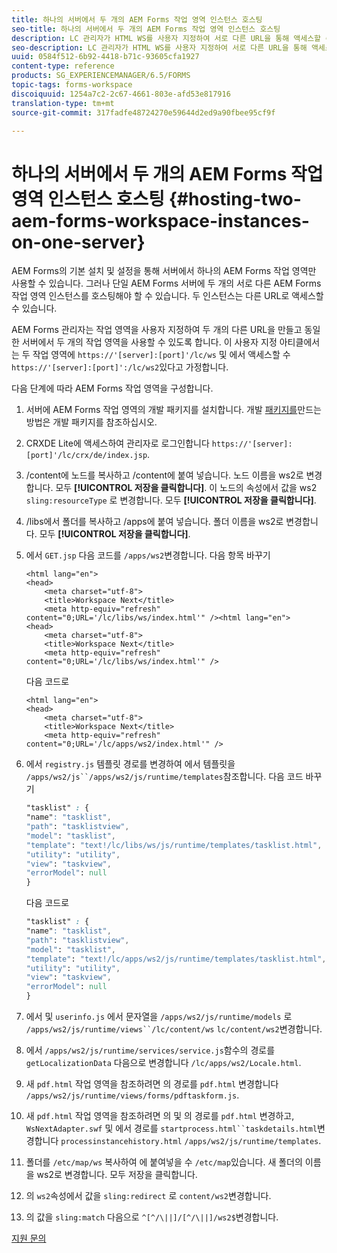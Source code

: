 ```yaml
---
title: 하나의 서버에서 두 개의 AEM Forms 작업 영역 인스턴스 호스팅
seo-title: 하나의 서버에서 두 개의 AEM Forms 작업 영역 인스턴스 호스팅
description: LC 관리자가 HTML WS를 사용자 지정하여 서로 다른 URL을 통해 액세스할 수 있는 단일 서버에 두 개의 인스턴스를 호스팅할 수 있는 방법입니다.
seo-description: LC 관리자가 HTML WS를 사용자 지정하여 서로 다른 URL을 통해 액세스할 수 있는 단일 서버에 두 개의 인스턴스를 호스팅할 수 있는 방법입니다.
uuid: 0584f512-6b92-4418-b71c-93605cfa1927
content-type: reference
products: SG_EXPERIENCEMANAGER/6.5/FORMS
topic-tags: forms-workspace
discoiquuid: 1254a7c2-2c67-4661-803e-afd53e817916
translation-type: tm+mt
source-git-commit: 317fadfe48724270e59644d2ed9a90fbee95cf9f

---
```



# 하나의 서버에서 두 개의 AEM Forms 작업 영역 인스턴스 호스팅 {#hosting-two-aem-forms-workspace-instances-on-one-server}

AEM Forms의 기본 설치 및 설정을 통해 서버에서 하나의 AEM Forms 작업 영역만 사용할 수 있습니다. 그러나 단일 AEM Forms 서버에 두 개의 서로 다른 AEM Forms 작업 영역 인스턴스를 호스팅해야 할 수 있습니다. 두 인스턴스는 다른 URL로 액세스할 수 있습니다.

AEM Forms 관리자는 작업 영역을 사용자 지정하여 두 개의 다른 URL을 만들고 동일한 서버에서 두 개의 작업 영역을 사용할 수 있도록 합니다. 이 사용자 지정 아티클에서는 두 작업 영역에 `https://'[server]:[port]'/lc/ws` 및 에서 액세스할 수 `https://'[server]:[port]':/lc/ws2`있다고 가정합니다.

다음 단계에 따라 AEM Forms 작업 영역을 구성합니다.

1. 서버에 AEM Forms 작업 영역의 개발 패키지를 설치합니다. 개발 [패키지를](/help/forms/using/introduction-customizing-html-workspace.md#p-crx-package-p)만드는 방법은 개발 패키지를 참조하십시오.
1. CRXDE Lite에 액세스하여 관리자로 로그인합니다 `https://'[server]:[port]'/lc/crx/de/index.jsp`.
1. /content에 노드를 복사하고 /content에 붙여 넣습니다. 노드 이름을 ws2로 변경합니다. 모두 **[!UICONTROL 저장을 클릭합니다]**. 이 노드의 속성에서 값을 ws2 `sling:resourceType` 로 변경합니다. 모두 **[!UICONTROL 저장을 클릭합니다]**.

1. /libs에서 폴더를 복사하고 /apps에 붙여 넣습니다. 폴더 이름을 ws2로 변경합니다. 모두 **[!UICONTROL 저장을 클릭합니다]**.
1. 에서 `GET.jsp` 다음 코드를 `/apps/ws2`변경합니다. 다음 항목 바꾸기

   ```
   <html lang="en">
   <head>
       <meta charset="utf-8">
       <title>Workspace Next</title>
       <meta http-equiv="refresh" content="0;URL='/lc/libs/ws/index.html'" /><html lang="en">
   <head>
       <meta charset="utf-8">
       <title>Workspace Next</title>
       <meta http-equiv="refresh" content="0;URL='/lc/libs/ws/index.html'" />
   ```

   다음 코드로

   ```
   <html lang="en">
   <head>
       <meta charset="utf-8">
       <title>Workspace Next</title>
       <meta http-equiv="refresh" content="0;URL='/lc/apps/ws2/index.html'" />
   ```

1. 에서 `registry.js` 템플릿 경로를 변경하여 에서 템플릿을 `/apps/ws2/js``/apps/ws2/js/runtime/templates`참조합니다. 다음 코드 바꾸기

   ```css
   "tasklist" : {
   "name": "tasklist",
   "path": "tasklistview",
   "model": "tasklist",
   "template": "text!/lc/libs/ws/js/runtime/templates/tasklist.html",
   "utility": "utility",
   "view": "taskview",
   "errorModel": null
   }
   ```

   다음 코드로

   ```css
   "tasklist" : {
   "name": "tasklist",
   "path": "tasklistview",
   "model": "tasklist",
   "template": "text!/lc/apps/ws2/js/runtime/templates/tasklist.html",
   "utility": "utility",
   "view": "taskview",
   "errorModel": null
   }
   ```

1. 에서 및 `userinfo.js` 에서 문자열을 `/apps/ws2/js/runtime/models` 로 `/apps/ws2/js/runtime/views``/lc/content/ws` `lc/content/ws2`변경합니다.

1. 에서 `/apps/ws2/js/runtime/services/service.js`함수의 경로를 `getLocalizationData` 다음으로 변경합니다 `/lc/apps/ws2/Locale.html`.

1. 새 `pdf.html` 작업 영역을 참조하려면 의 경로를 `pdf.html` 변경합니다 `/apps/ws2/js/runtime/views/forms/pdftaskform.js`.

1. 새 `pdf.html` 작업 영역을 참조하려면 의 및 의 경로를 `pdf.html` 변경하고, `WsNextAdapter.swf` 및 에서 경로를 `startprocess.html``taskdetails.html`변경합니다 `processinstancehistory.html` `/apps/ws2/js/runtime/templates`.

1. 폴더를 `/etc/map/ws` 복사하여 에 붙여넣을 수 `/etc/map`있습니다. 새 폴더의 이름을 ws2로 변경합니다. 모두 저장을 클릭합니다.

1. 의 `ws2`속성에서 값을 `sling:redirect` 로 `content/ws2`변경합니다.

1. 의 값을 `sling:match` 다음으로 `^[^/\||]/[^/\||]/ws2$`변경합니다.

[지원 문의](https://www.adobe.com/account/sign-in.supportportal.html)
